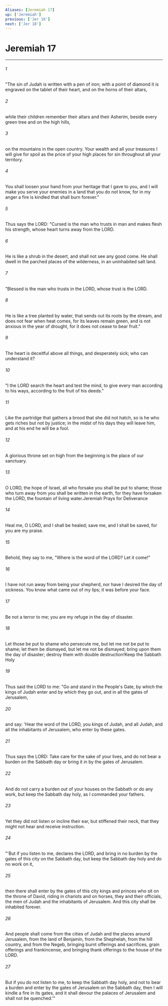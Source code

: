 ```yaml
---
Aliases: [Jeremiah 17]
up: ['Jeremiah']
previous: ['Jer 16']
next: ['Jer 18']
---
```

# Jeremiah 17
***



###### 1 
"The sin of Judah is written with a pen of iron; with a point of diamond it is engraved on the tablet of their heart, and on the horns of their altars, 

###### 2 
while their children remember their altars and their Asherim, beside every green tree and on the high hills, 

###### 3 
on the mountains in the open country. Your wealth and all your treasures I will give for spoil as the price of your high places for sin throughout all your territory. 

###### 4 
You shall loosen your hand from your heritage that I gave to you, and I will make you serve your enemies in a land that you do not know, for in my anger a fire is kindled that shall burn forever." 

###### 5 
Thus says the LORD: "Cursed is the man who trusts in man and makes flesh his strength, whose heart turns away from the LORD. 

###### 6 
He is like a shrub in the desert, and shall not see any good come. He shall dwell in the parched places of the wilderness, in an uninhabited salt land. 

###### 7 
"Blessed is the man who trusts in the LORD, whose trust is the LORD. 

###### 8 
He is like a tree planted by water, that sends out its roots by the stream, and does not fear when heat comes, for its leaves remain green, and is not anxious in the year of drought, for it does not cease to bear fruit." 

###### 9 
The heart is deceitful above all things, and desperately sick; who can understand it? 

###### 10 
"I the LORD search the heart and test the mind, to give every man according to his ways, according to the fruit of his deeds." 

###### 11 
Like the partridge that gathers a brood that she did not hatch, so is he who gets riches but not by justice; in the midst of his days they will leave him, and at his end he will be a fool. 

###### 12 
A glorious throne set on high from the beginning is the place of our sanctuary. 

###### 13 
O LORD, the hope of Israel, all who forsake you shall be put to shame; those who turn away from you shall be written in the earth, for they have forsaken the LORD, the fountain of living water.Jeremiah Prays for Deliverance 

###### 14 
Heal me, O LORD, and I shall be healed; save me, and I shall be saved, for you are my praise. 

###### 15 
Behold, they say to me, "Where is the word of the LORD? Let it come!" 

###### 16 
I have not run away from being your shepherd, nor have I desired the day of sickness. You know what came out of my lips; it was before your face. 

###### 17 
Be not a terror to me; you are my refuge in the day of disaster. 

###### 18 
Let those be put to shame who persecute me, but let me not be put to shame; let them be dismayed, but let me not be dismayed; bring upon them the day of disaster; destroy them with double destruction!Keep the Sabbath Holy 

###### 19 
Thus said the LORD to me: "Go and stand in the People's Gate, by which the kings of Judah enter and by which they go out, and in all the gates of Jerusalem, 

###### 20 
and say: 'Hear the word of the LORD, you kings of Judah, and all Judah, and all the inhabitants of Jerusalem, who enter by these gates. 

###### 21 
Thus says the LORD: Take care for the sake of your lives, and do not bear a burden on the Sabbath day or bring it in by the gates of Jerusalem. 

###### 22 
And do not carry a burden out of your houses on the Sabbath or do any work, but keep the Sabbath day holy, as I commanded your fathers. 

###### 23 
Yet they did not listen or incline their ear, but stiffened their neck, that they might not hear and receive instruction. 

###### 24 
"'But if you listen to me, declares the LORD, and bring in no burden by the gates of this city on the Sabbath day, but keep the Sabbath day holy and do no work on it, 

###### 25 
then there shall enter by the gates of this city kings and princes who sit on the throne of David, riding in chariots and on horses, they and their officials, the men of Judah and the inhabitants of Jerusalem. And this city shall be inhabited forever. 

###### 26 
And people shall come from the cities of Judah and the places around Jerusalem, from the land of Benjamin, from the Shephelah, from the hill country, and from the Negeb, bringing burnt offerings and sacrifices, grain offerings and frankincense, and bringing thank offerings to the house of the LORD. 

###### 27 
But if you do not listen to me, to keep the Sabbath day holy, and not to bear a burden and enter by the gates of Jerusalem on the Sabbath day, then I will kindle a fire in its gates, and it shall devour the palaces of Jerusalem and shall not be quenched.'"
